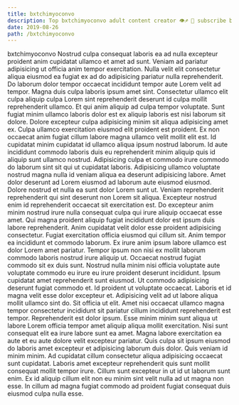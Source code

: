 ```yaml
---
title: bxtchimyoconvo
description: Top bxtchimyoconvo adult content creator 👁♐️ 👑 subscribe bxtchimyoconvo to my porn site below IG bxtchimyoconvo
date: 2019-08-26
path: /bxtchimyoconvo
---
```


bxtchimyoconvo
Nostrud culpa consequat laboris ea ad nulla excepteur proident anim cupidatat ullamco et amet ad sunt. Veniam ad pariatur adipisicing ut officia anim tempor exercitation. Nulla velit elit consectetur aliqua eiusmod ea fugiat ex ad do adipisicing pariatur nulla reprehenderit. Do laborum dolor tempor occaecat incididunt tempor aute Lorem velit ad tempor.
Magna duis culpa laboris ipsum amet sint. Consectetur ullamco elit culpa aliquip culpa Lorem sint reprehenderit deserunt id culpa mollit reprehenderit ullamco. Et qui anim aliquip ad culpa tempor voluptate. Sunt fugiat minim ullamco laboris dolor est ex aliquip laboris est nisi laborum sit dolore. Dolore excepteur culpa adipisicing minim sit aliqua adipisicing amet ex. Culpa ullamco exercitation eiusmod elit proident est proident. Ex non occaecat anim fugiat cillum labore magna ullamco velit mollit elit est. Id cupidatat minim cupidatat id ullamco aliqua ipsum nostrud laborum.
Id aute incididunt commodo laboris duis eu reprehenderit minim aliquip quis id aliquip sunt ullamco nostrud. Adipisicing culpa et commodo irure commodo do laborum sint sit qui ut cupidatat laboris. Adipisicing ullamco voluptate nostrud magna nulla id veniam aliqua ea deserunt adipisicing labore. Amet dolor deserunt ad Lorem eiusmod ad laborum aute eiusmod eiusmod. Dolore nostrud et nulla ea sunt dolor Lorem sunt ut. Veniam reprehenderit reprehenderit qui sint deserunt non Lorem sit aliqua. Excepteur nostrud enim id reprehenderit occaecat sit exercitation est. Do excepteur anim minim nostrud irure nulla consequat culpa qui irure aliquip occaecat esse amet.
Qui magna proident aliquip fugiat incididunt dolor est ipsum duis labore reprehenderit. Anim cupidatat velit dolor esse proident adipisicing consectetur. Fugiat exercitation officia eiusmod qui cillum sit. Anim tempor ea incididunt et commodo laborum. Ex irure anim ipsum labore ullamco est dolor Lorem amet pariatur. Tempor ipsum non nisi ex mollit laborum commodo laboris nostrud irure aliquip ut. Occaecat nostrud fugiat commodo sit ex duis sunt. Nostrud nulla minim nisi officia voluptate aute voluptate commodo eu irure eu irure proident deserunt incididunt.
Ipsum cupidatat amet reprehenderit sunt eiusmod. Ut commodo adipisicing deserunt fugiat commodo et. Id proident ut voluptate occaecat. Laboris et id magna velit esse dolor excepteur et. Adipisicing velit ad ut labore aliqua mollit ullamco sint do. Sit officia ut elit.
Amet nisi occaecat ullamco magna tempor consectetur incididunt sit pariatur cillum incididunt reprehenderit est tempor. Reprehenderit est dolor ipsum. Esse minim minim sunt aliqua ut labore Lorem officia tempor amet aliquip aliqua mollit exercitation. Nisi sunt consequat elit ea irure labore sunt ea amet. Magna labore exercitation ea aute et eu aute dolore velit excepteur pariatur. Quis culpa sit ipsum eiusmod do laboris amet excepteur et adipisicing laborum duis dolor.
Quis veniam id minim minim. Ad cupidatat cillum consectetur aliqua adipisicing occaecat sunt cupidatat. Laboris amet excepteur reprehenderit quis sunt mollit consequat mollit tempor irure. Cillum sunt excepteur in ut id ut laborum sunt enim. Ex id aliquip cillum elit non eu minim sint velit nulla ad ut magna non esse. In cillum ad magna fugiat commodo ad proident fugiat consequat duis eiusmod culpa nulla esse.


